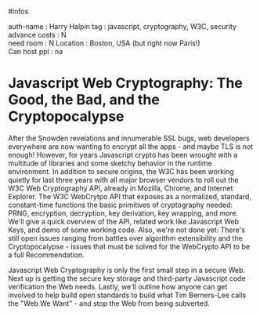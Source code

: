 #infos

auth-name       : Harry Halpin 
tag             : javascript, cryptography, W3C, security
advance costs   : N  
need room       : N
Location        : Boston, USA (but right now Paris!)  
Can host ppl    : na   


# Javascript Web Cryptography: The Good, the Bad, and the Cryptopocalypse

After the Snowden revelations and innumerable SSL bugs, web developers everywhere are now wanting to encrypt all the apps - and maybe TLS is not enough! However, for years Javascript crypto has been wrought with a multitude of libraries and some sketchy behavior in the runtime environment. In addition to secure origins, the W3C has been working quietly for last three years with all major browser vendors to roll out the W3C Web Cryptography API, already in Mozilla, Chrome, and Internet Explorer. The W3C WebCrytpo API that exposes as a normalized, standard, constant-time functions the basic primitives of cryptography needed: PRNG, encryption, decryption, key derivation, key wrapping, and more. We'll give a quick overview of the API, related work like Javascript Web Keys,  and demo of some working code. Also, we're not done yet: There's still open issues ranging from battles over algorithm extensibility and the Cryptopocalypse - issues that must be solved for the WebCrypto API to be a full Recommendation. 

 Javascript Web Cryptography is only the first small step in a secure Web. Next up is getting the secure key storage and third-party Javascript code verification the Web needs.  Lastly, we'll outline how anyone can get involved to help build open standards to build what Tim Berners-Lee calls the "Web We Want" - and stop the Web from being subverted.
